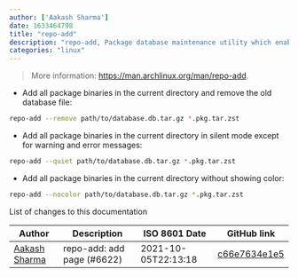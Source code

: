 ```yaml
---
author: ['Aakash Sharma']
date: 1633464798
title: "repo-add"
description: "repo-add, Package database maintenance utility which enables installation of said package via Pacman."
categories: "linux"
---
```

> More information: <https://man.archlinux.org/man/repo-add>.

- Add all package binaries in the current directory and remove the old database file:

```bash
repo-add --remove path/to/database.db.tar.gz *.pkg.tar.zst
```

- Add all package binaries in the current directory in silent mode except for warning and error messages:

```bash
repo-add --quiet path/to/database.db.tar.gz *.pkg.tar.zst
```

- Add all package binaries in the current directory without showing color:

```bash
repo-add --nocolor path/to/database.db.tar.gz *.pkg.tar.zst
```
List of changes to this documentation


Author | Description | ISO 8601 Date | GitHub link
------|-----|-----|-----
[Aakash Sharma](mailto:60808802+Shinyzenith@users.noreply.github.com) | repo-add: add page (#6622) | 2021-10-05T22:13:18 | [c66e7634e1e5](https://github.com/tldr-pages/tldr/commit/c66e7634e1e59aa749f2d66bce6aefab005905d1)


